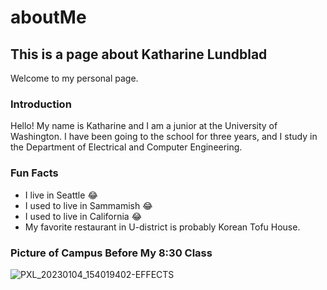 # aboutMe 

## This is a page about Katharine Lundblad
<p> Welcome to  my personal page. </p>

### Introduction
Hello! My name is Katharine and I am a junior at the University of Washington.
I have been going to the school for three years, and I study in the Department
of Electrical and Computer Engineering. 


### Fun Facts
- I live in Seattle :joy:
- I used to live in Sammamish :joy:
- I used to live in California :joy:
- My favorite restaurant in U-district is probably Korean Tofu House.

### Picture of Campus Before My 8:30 Class
![PXL_20230104_154019402-EFFECTS](https://user-images.githubusercontent.com/12982852/211677632-2a3fffc1-1ed3-42fa-84c4-d1d779c4c409.jpg)



